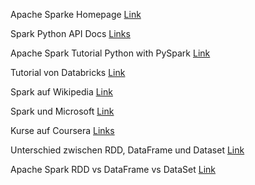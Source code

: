 Apache Sparke Homepage
[Link](https://spark.apache.org/)

Spark Python API Docs
[Links](https://spark.apache.org/docs/2.2.0/api/python/index.html)

Apache Spark Tutorial Python with PySpark
[Link](https://www.youtube.com/playlist?list=PLot-YkcC7wZ_2sxmRTZr2c121rjcaleqv)

Tutorial von Databricks
[Link](https://databricks.com/de/spark/getting-started-with-apache-spark)

Spark auf Wikipedia
[Link](https://de.wikipedia.org/wiki/Apache_Spark)

Spark und Microsoft
[Link](https://docs.microsoft.com/de-de/dotnet/spark/what-is-spark)

Kurse auf Coursera
[Links](https://de.coursera.org/courses?query=apache%20spark)

Unterschied zwischen RDD, DataFrame und Dataset
[Link](https://blog.oio.de/2020/05/18/was-ist-der-unterschied-zwischen-rdd-dataframe-und-dataset-in-apache-spark/)

Apache Spark RDD vs DataFrame vs DataSet
[Link](https://data-flair.training/blogs/apache-spark-rdd-vs-dataframe-vs-dataset/)
